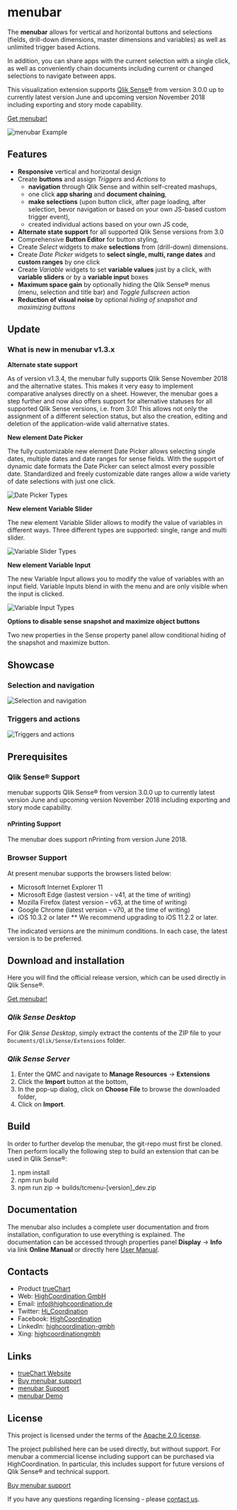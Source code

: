 # menubar 

The **menubar** allows for vertical and horizontal buttons and selections 
(fields, drill-down dimensions, master dimensions and variables) as well as unlimited trigger based Actions.

In addition, you can share apps with the current selection with a single click, as well as conveniently chain 
documents including current or changed selections to navigate between apps.
 
This visualization extension supports [Qlik Sense®](http://www.qlik.com/us/products/qlik-sense) 
from version 3.0.0 up to currently latest version June and upcoming version November 2018 including exporting and story mode capability. 

[Get menubar!](https://www.highcoordination.com/downloads/truechart-menubar/) 

![menubar Example](./assets/example.gif)

## Features

* **Responsive** vertical and horizontal design
* Create **buttons** and assign _Triggers_ and _Actions_ to
  - **navigation** through Qlik Sense and within self-created mashups,
  - one click **app sharing** and **document chaining**,
  - **make selections** (upon button click, after page loading, after selection, 
  bevor navigation or based on your own JS-based custom trigger event),
  - created individual actions based on your own JS code,
* **Alternate state support** for all supported Qlik Sense versions from 3.0
* Comprehensive **Button Editor** for button styling,
* Create _Select_ widgets to make **selections** from (drill-down) dimensions.
* Create _Date Picker_ widgets to **select single, multi, range dates** and **custom ranges** by one click
* Create _Variable_ widgets to set **variable values** just by a click, with **variable sliders** or by a **variable input** boxes
* **Maximum space gain** by optionally hiding the Qlik Sense® menus
(menu, selection and title bar) and _Toggle fullscreen_ action
* **Reduction of visual noise** by optional _hiding of snapshot and maximizing buttons_

## Update

### What is new in menubar v1.3.x

**Alternate state support**

As of version v1.3.4, the menubar fully supports Qlik Sense November 2018 and the alternative states. This makes it very easy to implement comparative analyses directly on a sheet. However, the menubar goes a step further and now also offers support for alternative statuses for all supported Qlik Sense versions, i.e. from 3.0! This allows not only the assignment of a different selection status, but also the creation, editing and deletion of the application-wide valid alternative states.

**New element Date Picker**

The fully customizable new element Date Picker allows selecting single dates, multiple dates and date ranges for sense fields. With the support of dynamic date formats the Date Picker can select almost every possible date. Standardized and freely customizable date ranges allow a wide variety of date selections with just one click.

![Date Picker Types](./assets/DatePicker_01.gif)

**New element Variable Slider**

The new element Variable Slider allows to modify the value of variables in different ways. Three different types are supported: single, range and multi slider.

![Variable Slider Types](./assets/VariableSlider_03.gif)

**New element Variable Input**

The new Variable Input allows you to modify the value of variables with an input field. Variable Inputs blend in with the menu and are only visible when the input is clicked.

![Variable Input Types](./assets/VariableInput_03.gif)

**Options to disable sense snapshot and maximize object buttons**

Two new properties in the Sense property panel allow conditional hiding of the snapshot and maximize button.

## Showcase

### Selection and navigation

![Selection and navigation](./assets/selection-and-navigation.gif)

### Triggers and actions

![Triggers and actions](./assets/triggers-and-actions.gif)

## Prerequisites

### Qlik Sense® Support
menubar supports Qlik Sense® from version 3.0.0 up to currently
latest version June and upcoming version November 2018 including exporting and story mode capability.

#### nPrinting Support
The menubar does support nPrinting from version June 2018.

### Browser Support
At present menubar supports the browsers listed below:

* Microsoft Internet Explorer 11
* Microsoft Edge (lastest version - v41, at the time of writing)
* Mozilla Firefox (latest version – v63, at the time of writing)
* Google Chrome (latest version – v70, at the time of writing)
* iOS 10.3.2 or later
** We recommend upgrading to iOS 11.2.2 or later.

The indicated versions are the minimum conditions. In each case, the latest 
version is to be preferred. 

## Download and installation

Here you will find the official release version, which can be used directly in Qlik Sense®.

[Get menubar!](https://www.highcoordination.com/downloads/truechart-menubar/)

### _Qlik Sense Desktop_

For _Qlik Sense Desktop_, simply extract the contents of the ZIP file to your
`Documents/Qlik/Sense/Extensions` folder.

### _Qlik Sense Server_

1. Enter the QMC and navigate to **Manage Resources** → **Extensions**
2. Click the **Import** button at the bottom,
3. In the pop-up dialog, click on **Choose File** to browse the downloaded folder,
4. Click on **Import**.

## Build

In order to further develop the menubar, the git-repo must first be cloned. 
Then perform locally the following step to build an extension that can be used in Qlik Sense®:

1. npm install
2. npm run build
2. npm run zip -> builds/tcmenu-[version]_dev.zip 

## Documentation

The menubar also includes a complete user documentation and from 
installation, configuration to use everything is explained.
The documentation can be accessed through properties panel **Display** → **Info** 
via link **Online Manual** or directly here [User Manual](https://www.highcoordination.com/guides/truechart-menubar/current/).

## Contacts
* Product [trueChart](http://www.truechart.com)
* Web: [HighCoordination GmbH](https://www.highcoordination.com/en)
* Email: [info@highcoordination.de](mailto:info@highcoordination.de)
* Twitter: [Hi_Coordination](https://twitter.com/Hi_Coordination)
* Facebook: [HighCoordination](https://www.facebook.com/HighCoordination)
* LinkedIn: [highcoordination-gmbh](https://www.linkedin.com/company/highcoordination-gmbh)
* Xing: [highcoordinationgmbh](https://www.xing.com/companies/highcoordinationgmbh)

## Links
* [trueChart Website](http://www.truechart.com)
* [Buy menubar support](https://www.truechart.com/contact)
* [menubar Support](mailto:support@truechart.com)
* [menubar Demo](https://www.truechart.com/demo)

## License

This project is licensed under the terms of the [Apache 2.0 license](./LICENSE).

The project published here can be used directly, but without support. 
For menubar a commercial license including support can be purchased 
via HighCoordination. In particular, this includes support for future versions of 
Qlik Sense® and technical support.

[Buy menubar support](https://www.truechart.com/contact)

If you have any questions regarding licensing - please [contact us](https://www.truechart.com/contact).
